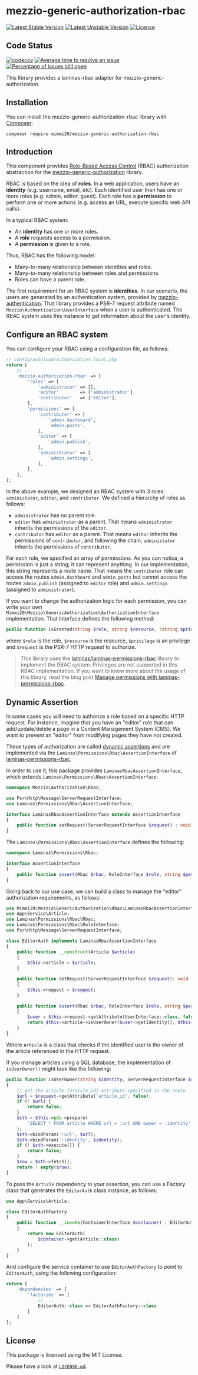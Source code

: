 # mezzio-generic-authorization-rbac

[![Latest Stable Version](https://poser.pugx.org/mimmi20/mezzio-generic-authorization-rbac/v/stable?format=flat-square)](https://packagist.org/packages/mimmi20/mezzio-generic-authorization-rbac)
[![Latest Unstable Version](https://poser.pugx.org/mimmi20/mezzio-generic-authorization-rbac/v/unstable?format=flat-square)](https://packagist.org/packages/mimmi20/mezzio-generic-authorization-rbac)
[![License](https://poser.pugx.org/mimmi20/mezzio-generic-authorization-rbac/license?format=flat-square)](https://packagist.org/packages/mimmi20/mezzio-generic-authorization-rbac)

## Code Status

[![codecov](https://codecov.io/gh/mimmi20/mezzio-generic-authorization-rbac/branch/master/graph/badge.svg)](https://codecov.io/gh/mimmi20/mezzio-generic-authorization-rbac)
[![Average time to resolve an issue](https://isitmaintained.com/badge/resolution/mimmi20/mezzio-generic-authorization-rbac.svg)](https://isitmaintained.com/project/mimmi20/mezzio-generic-authorization-rbac "Average time to resolve an issue")
[![Percentage of issues still open](https://isitmaintained.com/badge/open/mimmi20/mezzio-generic-authorization-rbac.svg)](https://isitmaintained.com/project/mimmi20/mezzio-generic-authorization-rbac "Percentage of issues still open")

This library provides a laminas-rbac adapter for mezzio-generic-authorization.

## Installation

You can install the mezzio-generic-authorization-rbac library with
[Composer](https://getcomposer.org):

```shell
composer require mimmi20/mezzio-generic-authorization-rbac
```

## Introduction

This component provides [Role-Based Access Control](https://en.wikipedia.org/wiki/Role-based_access_control)
(RBAC) authorization abstraction for the [mezzio-generic-authorization](https://github.com/mimmi20/mezzio-generic-authorization)
library.

RBAC is based on the idea of **roles**. In a web application, users have an
**identity** (e.g. username, email, etc). Each identified user then has one or
more roles (e.g. admin, editor, guest). Each role has a **permission** to
perform one or more actions (e.g. access an URL, execute specific web API
calls).

In a typical RBAC system:

- An **identity** has one or more roles.
- A **role** requests access to a permission.
- A **permission** is given to a role.

Thus, RBAC has the following model:

- Many-to-many relationship between identities and roles.
- Many-to-many relationship between roles and permissions.
- Roles can have a parent role.

The first requirement for an RBAC system is **identities**. In our scenario, the
users are generated by an authentication system, provided by
[mezzio-authentication](https://github.com/mezzio/mezzio-authentication).
That library provides a PSR-7 request attribute named
`Mezzio\Authentication\UserInterface` when a user is authenticated.
The RBAC system uses this instance to get information about the user's identity.

## Configure an RBAC system

You can configure your RBAC using a configuration file, as follows:

```php
// config/autoload/authorization.local.php
return [
    // ...
    'mezzio-authorization-rbac' => [
        'roles' => [
            'administrator' => [],
            'editor'        => ['administrator'],
            'contributor'   => ['editor'],
        ],
        'permissions' => [
            'contributor' => [
                'admin.dashboard',
                'admin.posts',
            ],
            'editor' => [
                'admin.publish',
            ],
            'administrator' => [
                'admin.settings',
            ],
        ],
    ],
];
```

In the above example, we designed an RBAC system with 3 roles: `administator`,
`editor`, and `contributor`. We defined a hierarchy of roles as follows:

- `administrator` has no parent role.
- `editor` has `administrator` as a parent. That means `administrator` inherits
  the permissions of the `editor`.
- `contributor` has `editor` as a parent. That means `editor` inherits the
  permissions of `contributor`, and following the chain, `administator` inherits
  the permissions of `contributor`.

For each role, we specified an array of permissions. As you can notice, a
permission is just a string; it can represent anything. In our implementation,
this string represents a route name.  That means the `contributor` role can
access the routes `admin.dashboard` and `admin.posts` but cannot access the
routes `admin.publish` (assigned to `editor` role) and `admin.settings`
(assigned to `administrator`).

If you want to change the authorization logic for each permission, you can write
your own `Mimmi20\Mezzio\GenericAuthorization\AuthorizationInterface` implementation.
That interface defines the following method:

```php
public function isGranted(string $role, string $resource, ?string $privilege = null, ?\Psr\Http\Message\ServerRequestInterface\ServerRequestInterface $request = null): bool;
```

where `$role` is the role, `$resource` is the resource, `$privilege` is an privilege and `$request` is the PSR-7 HTTP request to authorize.

> This library uses the [laminas/laminas-permissions-rbac](https://docs.laminas.dev/laminas-permissions-rbac/)
> library to implement the RBAC system. Privileges are not supported in this RBAC implementation. If you want to know more about the usage
> of this library, read the blog post 
> [Manage permissions with laminas-permissions-rbac](https://framework.zend.com/blog/2017-04-27-zend-permissions-rbac.html).

## Dynamic Assertion

In some cases you will need to authorize a role based on a specific HTTP request.
For instance, imagine that you have an "editor" role that can add/update/delete
a page in a Content Management System (CMS). We want to prevent an "editor" from
modifying pages they have not created.

These types of authorization are called [dynamic assertions](https://docs.laminas.dev/laminas-permissions-rbac/examples/#dynamic-assertions)
and are implemented via the `Laminas\Permissions\Rbac\AssertionInterface` of
[laminas-permissions-rbac](https://github.com/laminas/laminas-permissions-rbac).

In order to use it, this package provides `LaminasRbacAssertionInterface`,
which extends `Laminas\Permissions\Rbac\AssertionInterface`:

```php
namespace Mezzio\Authorization\Rbac;

use Psr\Http\Message\ServerRequestInterface;
use Laminas\Permissions\Rbac\AssertionInterface;

interface LaminasRbacAssertionInterface extends AssertionInterface
{
    public function setRequest(ServerRequestInterface $request) : void;
}
```

The `Laminas\Permissions\Rbac\AssertionInterface` defines the following:

```php
namespace Laminas\Permissions\Rbac;

interface AssertionInterface
{
    public function assert(Rbac $rbac, RoleInterface $role, string $permission) : bool;
}
```

Going back to our use case, we can build a class to manage the "editor"
authorization requirements, as follows:

```php
use Mimmi20\Mezzio\GenericAuthorization\Rbac\LaminasRbacAssertionInterface;
use App\Service\Article;
use Laminas\Permissions\Rbac\Rbac;
use Laminas\Permissions\Rbac\RoleInterface;
use Psr\Http\Message\ServerRequestInterface;

class EditorAuth implements LaminasRbacAssertionInterface
{
    public function __construct(Article $article)
    {
        $this->article = $article;
    }

    public function setRequest(ServerRequestInterface $request): void
    {
        $this->request = $request;
    }

    public function assert(Rbac $rbac, RoleInterface $role, string $permission): bool
    {
        $user = $this->request->getAttribute(UserInterface::class, false);
        return $this->article->isUserOwner($user->getIdentity(), $this->request);
    }
}
```

Where `Article` is a class that checks if the identified user is the owner of
the article referenced in the HTTP request.

If you manage articles using a SQL database, the implementation of
`isUserOwner()` might look like the following:

```php
public function isUserOwner(string $identity, ServerRequestInterface $request): bool
{
    // get the article {article_id} attribute specified in the route
    $url = $request->getAttribute('article_id', false);
    if (! $url) {
        return false;
    }
    $sth = $this->pdo->prepare(
        'SELECT * FROM article WHERE url = :url AND owner = :identity'
    );
    $sth->bindParam(':url', $url);
    $sth->bindParam(':identity', $identity);
    if (! $sth->execute()) {
        return false;
    }
    $row = $sth->fetch();
    return ! empty($row);
}
```

To pass the `Article` dependency to your assertion, you can use a Factory class
that generates the `EditorAuth` class instance, as follows:

```php
use App\Service\Article;

class EditorAuthFactory
{
    public function __invoke(ContainerInterface $container) : EditorAuth
    {
        return new EditorAuth(
            $container->get(Article::class)
        );
    }
}
```

And configure the service container to use `EditorAuthFactory` to point to
`EditorAuth`, using the following configuration:

```php
return [    
    'dependencies' => [
        'factories' => [
            // ...
            EditorAuth::class => EditorAuthFactory::class
        ]
    ]
];
```


## License

This package is licensed using the MIT License.

Please have a look at [`LICENSE.md`](LICENSE.md).
